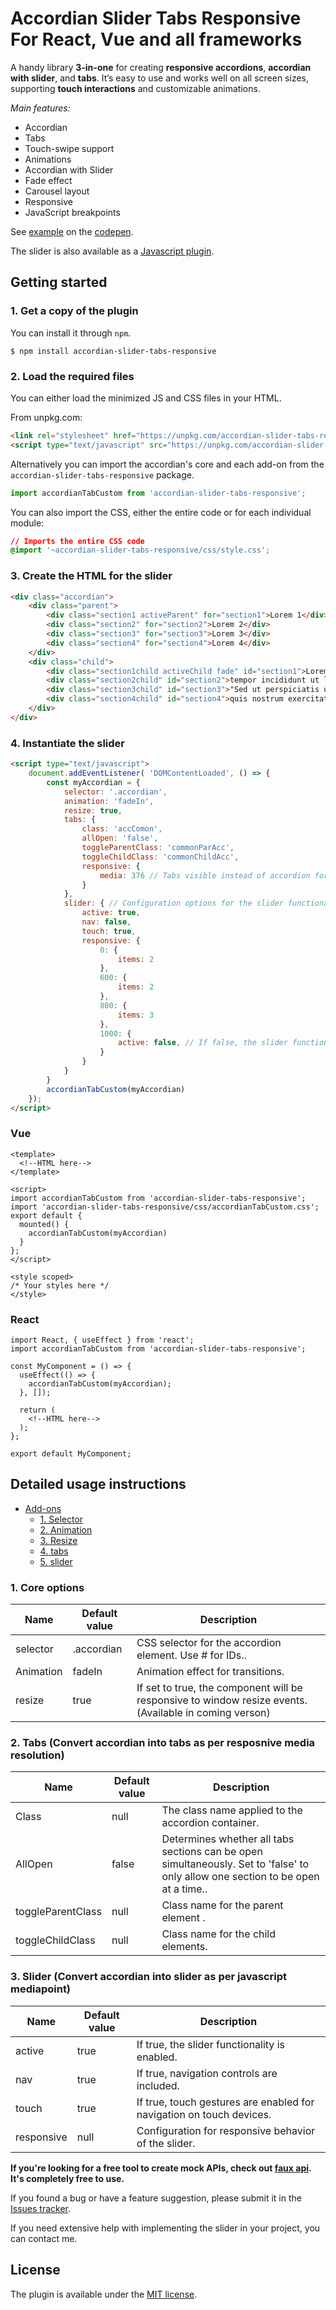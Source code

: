 # Accordian Slider Tabs Responsive For React, Vue and all frameworks #


A handy library __3-in-one__ for creating __responsive accordions__, __accordian with slider__, and __tabs__. It’s easy to use and works well on all screen sizes, supporting __touch interactions__ and customizable animations.

*Main features:* 

* Accordian
* Tabs
* Touch-swipe support
* Animations
* Accordian with Slider
* Fade effect
* Carousel layout
* Responsive
* JavaScript breakpoints

See [example](https://codepen.io/vaibhav-FED/pen/abEjjZG) on the [codepen](https://codepen.io/vaibhav-FED/pen/abEjjZG).

The slider is also available as a [Javascript plugin](https://codepen.io/vaibhav-FED/pen/abEjjZG).

## Getting started ##

### 1. Get a copy of the plugin ###

You can install it through `npm`.

```
$ npm install accordian-slider-tabs-responsive
```

### 2. Load the required files ###

You can either load the minimized JS and CSS files in your HTML.

From unpkg.com:

```html
<link rel="stylesheet" href="https://unpkg.com/accordian-slider-tabs-responsive/css/style.css"/>
<script type="text/javascript" src="https://unpkg.com/accordian-slider-tabs-responsive/src/accordianTabCustom.js"></script>
```

Alternatively you can import the accordian's core and each add-on from the `accordian-slider-tabs-responsive` package.

```js
import accordianTabCustom from 'accordian-slider-tabs-responsive';
```

You can also import the CSS, either the entire code or for each individual module:

```css
// Imports the entire CSS code
@import '~accordian-slider-tabs-responsive/css/style.css';
```


### 3. Create the HTML for the slider ###

```html
<div class="accordian">
    <div class="parent">
        <div class="section1 activeParent" for="section1">Lorem 1</div>
        <div class="section2" for="section2">Lorem 2</div>
        <div class="section3" for="section3">Lorem 3</div>
        <div class="section4" for="section4">Lorem 4</div>
    </div>
    <div class="child">
        <div class="section1child activeChild fade" id="section1">Lorem ipsum dolor sit amet, consectetur adipiscing elit, sed do eiusmod</div>
        <div class="section2child" id="section2">tempor incididunt ut labore et dolore magna aliqua</div>
        <div class="section3child" id="section3">"Sed ut perspiciatis unde omnis iste natus error sit voluptatem accusantium doloremque</div>
        <div class="section4child" id="section4">quis nostrum exercitationem ullam corporis suscipit laboriosam, nisi ut aliquid ex ea commodi consequatur</div>
    </div>
</div>
```

### 4. Instantiate the slider ###

```html
<script type="text/javascript">
	document.addEventListener( 'DOMContentLoaded', () => {
		const myAccordian = {
            selector: '.accordian',
            animation: 'fadeIn',
            resize: true,
            tabs: {
                class: 'accComon',
                allOpen: 'false',
                toggleParentClass: 'commonParAcc',
                toggleChildClass: 'commonChildAcc',
                responsive: {
                    media: 376 // Tabs visible instead of accordion for screen widths less than or equal to this value
                }
            },
            slider: { // Configuration options for the slider functionality within the accordian
                active: true,
                nav: false,
                touch: true,
                responsive: {
                    0: {
                        items: 2
                    },
                    600: {
                        items: 2
                    },
                    800: {
                        items: 3
                    },
                    1000: {
                        active: false, // If false, the slider functionality is disabled for screen widths above 1000px.
                    }
                }
            }
        }
        accordianTabCustom(myAccordian)
	});
</script>
```

### Vue ###

```Vue
<template>
  <!--HTML here-->
</template>

<script>
import accordianTabCustom from 'accordian-slider-tabs-responsive';
import 'accordian-slider-tabs-responsive/css/accordianTabCustom.css';
export default {
  mounted() {
    accordianTabCustom(myAccordian)
  }
};
</script>

<style scoped>
/* Your styles here */
</style>

```

### React ###

```React
import React, { useEffect } from 'react';
import accordianTabCustom from 'accordian-slider-tabs-responsive';

const MyComponent = () => {
  useEffect(() => {
    accordianTabCustom(myAccordian);
  }, []);

  return (
    <!--HTML here-->
  );
};

export default MyComponent;

```



## Detailed usage instructions ##


* [Add-ons](#add-ons)
	* [1. Selector](#selector)
	* [2. Animation](#animation)
	* [3. Resize](#resize)
	* [4. tabs](#tabs)
	* [5. slider](#slider)

### 1. Core options ###

Name | Default value | Description
---|---|---
<span id="selector">selector</span> | .accordian | CSS selector for the accordion element. Use # for IDs..
<span id="animation">Animation</span> | fadeIn | Animation effect for transitions.
<span id="resize">resize</span> | true | If set to true, the component will be responsive to window resize events. (Available in coming verson) 


### 2. Tabs (Convert accordian into tabs as per resposnive media resolution) ###

Name | Default value | Description
---|---|---
<span id="tabs">Class</span> | null | The class name applied to the accordion container.
<span>AllOpen</span> | false | Determines whether all tabs sections can be open simultaneously. Set to 'false' to only allow one section to be open at a time..
<span>toggleParentClass</span> | null |  Class name for the parent element .
<span>toggleChildClass</span> | null | Class name for the child elements.

### 3. Slider (Convert accordian into slider as per javascript mediapoint) ###

Name | Default value | Description
---|---|---
<span id="slider">active</span> | true |  If true, the slider functionality is enabled.
<span>nav</span> | true |  If true, navigation controls are included.
<span>touch</span> | true |  If true, touch gestures are enabled for navigation on touch devices.
<span>responsive</span> | null | Configuration for responsive behavior of the slider.


__If you're looking for a free tool to create mock APIs, check out [faux api](https://faux-api.com/). It's completely free to use.__


If you found a bug or have a feature suggestion, please submit it in the [Issues tracker](https://github.com/vaibhavER/accordian-slider-tabs-responsive/issues).


If you need extensive help with implementing the slider in your project, you can contact me.

## License ##

The plugin is available under the <a href="https://opensource.org/licenses/MIT">MIT license</a>.